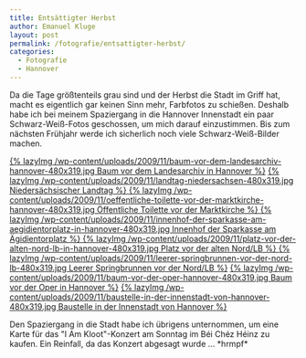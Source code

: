 ```yaml
---
title: Entsättigter Herbst
author: Emanuel Kluge
layout: post
permalink: /fotografie/entsattigter-herbst/
categories:
  - Fotografie
  - Hannover
---
```


Da die Tage größtenteils grau sind und der Herbst die Stadt im Griff hat, macht es eigentlich gar keinen Sinn mehr, Farbfotos zu schießen. Deshalb habe ich bei meinem Spaziergang in die Hannover Innenstadt ein paar Schwarz-Weiß-Fotos geschossen, um mich darauf einzustimmen. Bis zum nächsten Frühjahr werde ich sicherlich noch viele Schwarz-Weiß-Bilder machen.

<a href="/wp-content/uploads/2009/11/baum-vor-dem-landesarchiv-hannover.jpg" rel="lightbox">
  {% lazyImg /wp-content/uploads/2009/11/baum-vor-dem-landesarchiv-hannover-480x319.jpg Baum vor dem Landesarchiv in Hannover %}</a>

<a href="/wp-content/uploads/2009/11/landtag-niedersachsen.jpg" rel="lightbox">
  {% lazyImg /wp-content/uploads/2009/11/landtag-niedersachsen-480x319.jpg Niedersächsischer Landtag %}
</a>

<a href="/wp-content/uploads/2009/11/oeffentliche-toilette-vor-der-marktkirche-hannover.jpg" rel="lightbox">
  {% lazyImg /wp-content/uploads/2009/11/oeffentliche-toilette-vor-der-marktkirche-hannover-480x319.jpg Öffentliche Toilette vor der Marktkirche %}
</a>

<a href="/wp-content/uploads/2009/11/innenhof-der-sparkasse-am-aegidientorplatz-in-hannover.jpg" rel="lightbox">
  {% lazyImg /wp-content/uploads/2009/11/innenhof-der-sparkasse-am-aegidientorplatz-in-hannover-480x319.jpg Innenhof der Sparkasse am Ägidientorplatz %}
</a>

<a href="/wp-content/uploads/2009/11/platz-vor-der-alten-nord-lb-in-hannover.jpg" rel="lightbox">
  {% lazyImg /wp-content/uploads/2009/11/platz-vor-der-alten-nord-lb-in-hannover-480x319.jpg Platz vor der alten Nord/LB %}
</a>

<a href="/wp-content/uploads/2009/11/leerer-springbrunnen-vor-der-nord-lb.jpg" rel="lightbox">
  {% lazyImg /wp-content/uploads/2009/11/leerer-springbrunnen-vor-der-nord-lb-480x319.jpg Leerer Springbrunnen vor der Nord/LB %}</a>

<a href="/wp-content/uploads/2009/11/baum-vor-der-oper-hannover.jpg" rel="lightbox">
  {% lazyImg /wp-content/uploads/2009/11/baum-vor-der-oper-hannover-480x319.jpg Baum vor der Oper in Hannover %}</a>

<a href="/wp-content/uploads/2009/11/baustelle-in-der-innenstadt-von-hannover.jpg" rel="lightbox">
  {% lazyImg /wp-content/uploads/2009/11/baustelle-in-der-innenstadt-von-hannover-480x319.jpg Baustelle in der Innenstadt von Hannover %}</a>

Den Spaziergang in die Stadt habe ich übrigens unternommen, um eine Karte für das "I Am Kloot"-Konzert am Sonntag im Béi Chéz Héinz zu kaufen. Ein Reinfall, da das Konzert abgesagt wurde &hellip; \*hrmpf\*

